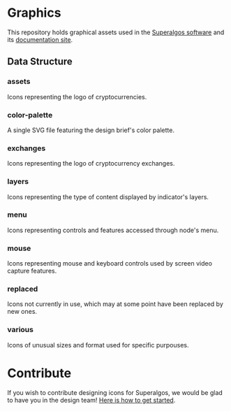 # Graphics

This repository holds graphical assets used in the [Superalgos software](https://github.com/Superalgos/Superalgos) and its [documentation site](https://docs.superalgos.org).

## Data Structure

### assets

Icons representing the logo of cryptocurrencies.

### color-palette

A single SVG file featuring the design brief's color palette.

### exchanges

Icons representing the logo of cryptocurrency exchanges.

### layers

Icons representing the type of content displayed by indicator's layers.

### menu

Icons representing controls and features accessed through node's menu.

### mouse

Icons representing mouse and keyboard controls used by screen video capture features.

### replaced

Icons not currently in use, which may at some point have been replaced by new ones.

### various

Icons of unusual sizes and format used for specific purpouses.

# Contribute

If you wish to contribute designing icons for Superalgos, we would be glad to have you in the design team! [Here is how to get started](https://docs.superalgos.org/contributing-icons.html).